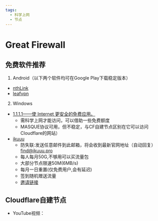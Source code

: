 ```yaml
---
tags:
  - 科学上网
  - 节点
---
```

# Great Firewall

## 免费软件推荐

1. Android（以下两个软件均可在Google Play下载稳定版本）
- [nthLink](https://www.downloadnth.com/download.html)
- [leafvpn](https://www.kitslabs.com/leafvpn.downloads.html)

2. Windows
- [1.1.1.1——使 Internet 更安全的免费应用。](https://1111-releases.cloudflareclient.com/win/latest)
	- 需科学上网才能访问，可以借助一些免费额度
	- MASQUE协议可用，但不稳定，与CF自建节点区别在它可以访问Cloudflare的网站）
- [ikuuu](https://ikuuu.boo/)
	- 防失联:发送任意邮件到此邮箱，将会收到最新官网地址（自动回复）[find@ikuuu.pro](mailto:find@ikuuu.pro)
	- 每人每月50G,不够用可以买流量包
	- 大部分节点限速50M(6MB/s)
	- 每月一日重置(仅免费用户,会有延迟)
	- 签到随机赠送流量
	- [邀请链接](https://ikuuu.de/auth/register?code=TAmS)

## Cloudflare自建节点
- YouTube视频：
